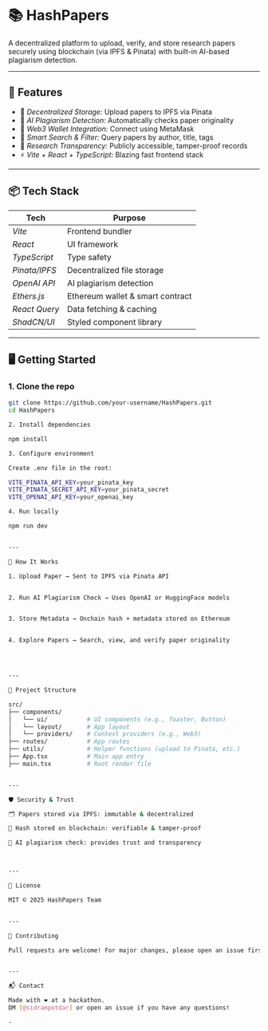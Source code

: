 # 📚 HashPapers

A decentralized platform to upload, verify, and store research papers securely using blockchain (via IPFS & Pinata) with built-in AI-based plagiarism detection.

---

## 🚀 Features

- 🔐 *Decentralized Storage:* Upload papers to IPFS via Pinata
- 🤖 *AI Plagiarism Detection:* Automatically checks paper originality
- 💼 *Web3 Wallet Integration:* Connect using MetaMask
- 🧠 *Smart Search & Filter:* Query papers by author, title, tags
- 🔎 *Research Transparency:* Publicly accessible, tamper-proof records
- ⚡ *Vite + React + TypeScript:* Blazing fast frontend stack

---

## 📦 Tech Stack

| Tech              | Purpose                          |
|------------------|----------------------------------|
| *Vite*         | Frontend bundler                 |
| *React*        | UI framework                     |
| *TypeScript*   | Type safety                      |
| *Pinata/IPFS*  | Decentralized file storage       |
| *OpenAI API*   | AI plagiarism detection          |
| *Ethers.js*    | Ethereum wallet & smart contract |
| *React Query*  | Data fetching & caching          |
| *ShadCN/UI*    | Styled component library         |

---

## 🖥 Getting Started

### 1. Clone the repo

```bash
git clone https://github.com/your-username/HashPapers.git
cd HashPapers

2. Install dependencies

npm install

3. Configure environment

Create .env file in the root:

VITE_PINATA_API_KEY=your_pinata_key
VITE_PINATA_SECRET_API_KEY=your_pinata_secret
VITE_OPENAI_API_KEY=your_openai_key

4. Run locally

npm run dev


---

🧪 How It Works

1. Upload Paper → Sent to IPFS via Pinata API


2. Run AI Plagiarism Check → Uses OpenAI or HuggingFace models


3. Store Metadata → Onchain hash + metadata stored on Ethereum


4. Explore Papers → Search, view, and verify paper originality




---

📁 Project Structure

src/
├── components/
│   └── ui/           # UI components (e.g., Toaster, Button)
│   └── layout/       # App layout
│   └── providers/    # Context providers (e.g., Web3)
├── routes/           # App routes
├── utils/            # Helper functions (upload to Pinata, etc.)
├── App.tsx           # Main app entry
├── main.tsx          # Root render file


---

🛡 Security & Trust

🗂 Papers stored via IPFS: immutable & decentralized

📜 Hash stored on blockchain: verifiable & tamper-proof

🧠 AI plagiarism check: provides trust and transparency



---

📄 License

MIT © 2025 HashPapers Team


---

🤝 Contributing

Pull requests are welcome! For major changes, please open an issue first to discuss what you would like to change.


---

📬 Contact

Made with ❤ at a hackathon.
DM [@sidrampotdar] or open an issue if you have any questions!

-
